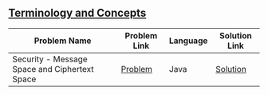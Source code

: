 ## [Terminology and Concepts](https://www.hackerrank.com/domains/security?filters%5Bsubdomains%5D%5B%5D=concepts)

Problem Name|Problem Link|Language|Solution Link
---|---|---|---
Security - Message Space and Ciphertext Space|[Problem](https://www.hackerrank.com/challenges/security-message-space-and-ciphertext-space/problem)|Java|[Solution](./Security-Message-Space-and-Ciphertext-Space.java)
